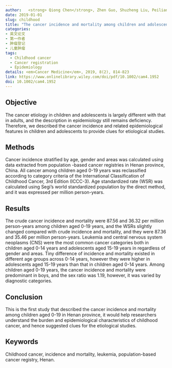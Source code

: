 ```yaml
---
author:   <strong> Qiong Chen</strong>, Zhen Guo, Shuzheng Liu, Peiliang Quan, Xiaoqin Cao, Lanwei Guo, Shaokai Zhang, Xibin Sun
date: 2019-01-01
slug: childhood
title: "The cancer incidence and mortality among children and adolescents during the period of 2010-2014 in Henan Province, China"
categories: 
- 英文论文
- 第一作者
- 肿瘤登记
- 儿童肿瘤
tags:
  - Childhood cancer
  - Cancer registration
  - Epidemiology
details: <em>Cancer Medicine</em>, 2019, 8(2), 814-823 
link: https://www.onlinelibrary.wiley.com/doi/pdf/10.1002/cam4.1952
doi: 10.1002/cam4.1952
---
```


## Objective   
The cancer etiology in children and adolescents is largely different with that in adults, and the description in epidemiology still remains deficiency. Therefore, we described the cancer incidence and related epidemiological features in children and adolescents to provide clues for etiological studies.

## Methods  
Cancer incidence stratified by age, gender and areas was calculated using data extracted from population -based cancer registries in Henan province, China. All cancer among children aged 0-19 years was reclassified according to category criteria of the International Classification of Childhood Cancer, 3rd Edition (ICCC-3). Age standardized rate (WSR) was calculated using Segi’s world standardized population by the direct method, and it was expressed per million person-years.

## Results  
The crude cancer incidence and mortality were 87.56 and 36.32 per million person-years among children aged 0-19 years, and the WSRs slightly changed compared with crude incidence and mortality, and they were 87.36 and 35.46 per million person-years. Leukemia and central nervous system neoplasms (CNS) were the most common cancer categories both in children aged 0-14 years and adolescents aged 15-19 years in regardless of gender and areas. Tiny difference of incidence and mortality existed in different age groups across 0-14 years, however they were higher in adolescents aged 15-19 years than that in children aged 0-14 years. Among children aged 0-19 years, the cancer incidence and mortality were predominant in boys, and the sex ratio was 1.19, however, it was varied by diagnostic categories.

## Conclusion  
This is the first study that described the cancer incidence and mortality among children aged 0-19 in Henan province, it would help researchers understand the burden and epidemiological characteristics of childhood cancer, and hence suggested clues for the etiological studies.

## Keywords  
Childhood cancer, incidence and mortality, leukemia, population-based cancer registry, Henan.